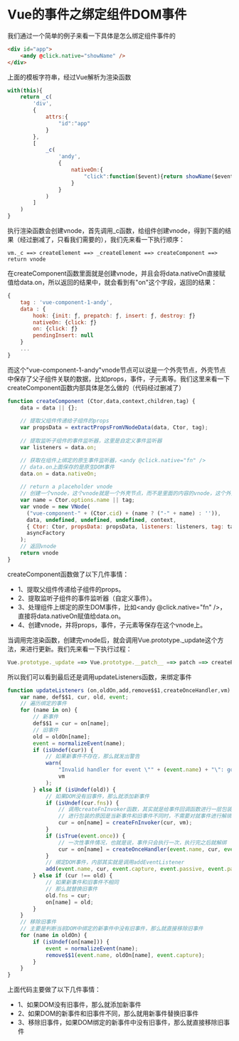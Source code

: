 # Vue的事件之绑定组件DOM事件
我们通过一个简单的例子来看一下具体是怎么绑定组件事件的

```html
<div id="app">
    <andy @click.native="showName" />
</div>
```

上面的模板字符串，经过Vue解析为渲染函数

```javascript
with(this){
    return _c(
        'div',
        {
            attrs:{
                "id":"app"
            }
        },
        [
            _c(
                'andy',
                {
                    nativeOn:{
                        "click":function($event){return showName($event)}
                    }
                }
            )
        ]
    )
}
```
执行渲染函数会创建vnode，首先调用_c函数，给<andy>组件创建vnode，得到下面的结果（经过删减了，只看我们需要的），我们先来看一下执行顺序：

```
vm._c ==> createElement ==> _createElement ==> createComponent ==> return vnode
```
在createComponent函数里面就是创建vnode，并且会将data.nativeOn直接赋值给data.on，所以返回的结果中，就会看到有"on"这个字段，返回的结果：
```javascript
{
    tag : 'vue-component-1-andy',
    data : {
        hook: {init: ƒ, prepatch: ƒ, insert: ƒ, destroy: ƒ}
        nativeOn: {click: ƒ}
        on: {click: ƒ}
        pendingInsert: null
    }
    ...
}
```
而这个"vue-component-1-andy"vnode节点可以说是一个外壳节点，外壳节点中保存了父子组件关联的数据，比如props，事件，子元素等。我们这里来看一下createComponent函数内部具体是怎么做的（代码经过删减了）

```javascript
function createComponent (Ctor,data,context,children,tag) {
    data = data || {};
    
    // 提取父组件传递给子组件的props
    var propsData = extractPropsFromVNodeData(data, Ctor, tag);
    
    // 提取监听子组件的事件监听器，这里是自定义事件监听器
    var listeners = data.on;

    // 获取在组件上绑定的原生事件监听器，<andy @click.native="fn" />
    // data.on上面保存的是原生DOM事件
    data.on = data.nativeOn;
    
    // return a placeholder vnode
    // 创建一个vnode，这个vnode就是一个外壳节点，而不是里面的内容的vnode，这个外壳节点上保存了父组件与子组件关联的数据，比如props，事件，子元素等
    var name = Ctor.options.name || tag;
    var vnode = new VNode(
      ("vue-component-" + (Ctor.cid) + (name ? ("-" + name) : '')),
      data, undefined, undefined, undefined, context,
      { Ctor: Ctor, propsData: propsData, listeners: listeners, tag: tag, children: children },
      asyncFactory
    );
    // 返回vnode
    return vnode
}
```
createComponent函数做了以下几件事情：
- 1、提取父组件传递给子组件的props。
- 2、提取监听子组件的事件监听器（自定义事件）。
- 3、处理组件上绑定的原生DOM事件，比如<andy @click.native="fn" />，直接将data.nativeOn赋值给data.on。
- 4、创建vnode，并将props，事件，子元素等保存在这个vnode上。

当调用完渲染函数，创建完vnode后，就会调用Vue.prototype._update这个方法，来进行更新。我们先来看一下执行过程：

```javascript
Vue.prototype._update ==> Vue.prototype.__patch__ ==> patch ==> createPatchFunction ==> return function patch (oldVnode, vnode, hydrating, removeOnly) ==> createElm ==> createComponent(这个函数和之前的createComponent不一样) ==> initComponent ==> invokeCreateHooks ==> cbs.create[i$1](emptyNode, vnode) ==> updateDOMListeners ==> updateListeners
```
所以我们可以看到最后还是调用updateListeners函数，来绑定事件

```javascript
function updateListeners (on,oldOn,add,remove$$1,createOnceHandler,vm) {
    var name, def$$1, cur, old, event;
    // 遍历绑定的事件
    for (name in on) {
        // 新事件
        def$$1 = cur = on[name];
        // 旧事件
        old = oldOn[name];
        event = normalizeEvent(name);
        if (isUndef(cur)) {
            // 如果新事件不存在，那么就发出警告
            warn(
                "Invalid handler for event \"" + (event.name) + "\": got " + String(cur),
                vm
            );
        } else if (isUndef(old)) {
            // 如果DOM没有旧事件，那么就添加新事件
            if (isUndef(cur.fns)) {
                // 调用createFnInvoker函数，其实就是给事件回调函数进行一层包装，它返回的也还是一个函数
                // 进行包装的原因是当新事件和旧事件不同时，不需要对就事件进行解绑，然后绑定新事件，而是直接替换事件回调函数即可
                cur = on[name] = createFnInvoker(cur, vm);
            }
            if (isTrue(event.once)) {
                // 一次性事件情况，也就是说，事件只会执行一次，执行完之后就解绑
                cur = on[name] = createOnceHandler(event.name, cur, event.capture);
            }
            // 绑定DOM事件，内部其实就是调用addEventListener
            add(event.name, cur, event.capture, event.passive, event.params);
        } else if (cur !== old) {
            // 如果新事件和旧事件不相同
            // 那么就替换旧事件
            old.fns = cur;
            on[name] = old;
        }
    }
    // 移除旧事件
    // 主要是判断当前DOM中绑定的新事件中没有旧事件，那么就直接移除旧事件
    for (name in oldOn) {
        if (isUndef(on[name])) {
            event = normalizeEvent(name);
            remove$$1(event.name, oldOn[name], event.capture);
        }
    }
}
```
上面代码主要做了以下几件事情：
- 1、如果DOM没有旧事件，那么就添加新事件
- 2、如果DOM的新事件和旧事件不同，那么就用新事件替换旧事件
- 3、移除旧事件，如果DOM绑定的新事件中没有旧事件，那么就直接移除旧事件